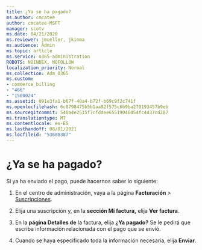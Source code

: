 ```yaml
---
title: ¿Ya se ha pagado?
ms.author: cmcatee
author: cmcatee-MSFT
manager: scotv
ms.date: 04/21/2020
ms.reviewer: jmueller, jkinma
ms.audience: Admin
ms.topic: article
ms.service: o365-administration
ROBOTS: NOINDEX, NOFOLLOW
localization_priority: Normal
ms.collection: Adm_O365
ms.custom:
- commerce_billing
- "466"
- "1500024"
ms.assetid: 091e3fa1-b67f-40a4-b72f-b69c9f2c741f
ms.openlocfilehash: 6c0798475b5b1aa92f575c6b9ba270193457b9eb
ms.sourcegitcommit: 540a4e2515f7cfddee65519046454fc4437cd287
ms.translationtype: MT
ms.contentlocale: es-ES
ms.lasthandoff: 08/01/2021
ms.locfileid: "53680387"
---
```

# <a name="already-paid"></a>¿Ya se ha pagado?

Si ya ha enviado el pago, puede hacernos saber lo siguiente:
  
1. En el centro de administración, vaya a la página **Facturación** \> [Suscripciones](https://go.microsoft.com/fwlink/p/?linkid=842054).

2. Elija una suscripción y, en la **sección Mi factura,** elija **Ver factura**.

3. En la **página Detalles de** la factura, elija **¿Ya pagado?** Se le pedirá que escriba información relacionada con el pago que se envió.

4. Cuando se haya especificado toda la información necesaria, elija **Enviar**.